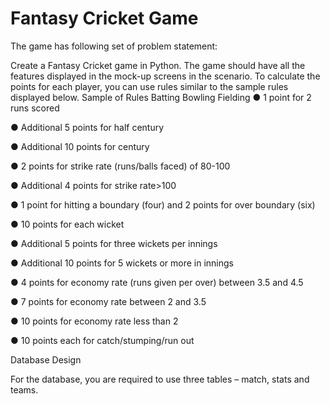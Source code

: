 # Fantasy Cricket Game 

The game has following set of problem statement:

Create a Fantasy Cricket game in Python.  The game should have all the features displayed in 
the mock-up screens in the scenario. To calculate the points for each player, you can use 
rules similar to the sample rules displayed below. 
Sample of Rules 
Batting 
Bowling 
Fielding 
● 1 point for 2 runs scored 

● Additional 5 points for half century

● Additional 10 points for century 

● 2 points for strike rate (runs/balls faced) of 80-100 

● Additional 4 points for strike rate>100 

● 1 point for hitting a boundary (four) and 2 points for over boundary (six) 

● 10 points for each wicket 

● Additional 5 points for three wickets per innings 

● Additional 10 points for 5 wickets or more in innings 

● 4 points for economy rate (runs given per over) between 3.5 and 4.5 

● 7  points for economy rate between 2 and 3.5 

● 10 points for economy rate less than 2 

● 10 points each for catch/stumping/run out 

Database Design 

For the database, you are required to use three tables – match, stats and teams. 
